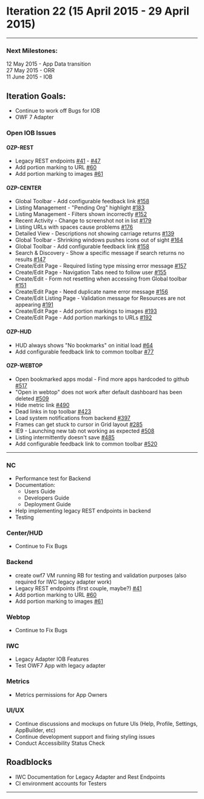 # Iteration 22 (15 April 2015 - 29 April 2015)

*** 
### Next Milestones:
12 May 2015 - App Data transition
<br>27 May 2015 - ORR
<br>11 June 2015 - IOB

## Iteration Goals:
* Continue to work off Bugs for IOB
* OWF 7 Adapter

### Open IOB Issues

#### OZP-REST
* Legacy REST endpoints [#41](https://github.com/ozone-development/ozp-rest/issues/41) - [#47](https://github.com/ozone-development/ozp-rest/issues/47)
* Add portion marking to URL [#60](https://github.com/ozone-development/ozp-rest/issues/60)
* Add portion marking to images [#61](https://github.com/ozone-development/ozp-rest/issues/61)

#### OZP-CENTER
* Global Toolbar - Add configurable feedback link [#158](https://github.com/ozone-development/ozp-center/issues/158)
* Listing Management - "Pending Org" highlight [#183](https://github.com/ozone-development/ozp-center/issues/183)
* Listing Management - Filters shown incorrectly [#152](https://github.com/ozone-development/ozp-center/issues/152)
* Recent Activity - Change to screenshot not in list [#179](https://github.com/ozone-development/ozp-center/issues/179)
* Listing URLs with spaces cause problems [#176](https://github.com/ozone-development/ozp-center/issues/176)
* Detailed View - Descriptions not showing carriage returns [#139](https://github.com/ozone-development/ozp-center/issues/139)
* Global Toolbar - Shrinking windows pushes icons out of sight [#164](https://github.com/ozone-development/ozp-center/issues/164)
* Global Toolbar - Add configurable feedback link [#158](https://github.com/ozone-development/ozp-center/issues/158)
* Search & Discovery - Show a specific message if search returns no results [#147](https://github.com/ozone-development/ozp-center/issues/147)
* Create/Edit Page - Required listing type missing error message [#157](https://github.com/ozone-development/ozp-center/issues/157)
* Create/Edit Page - Navigation Tabs need to follow user [#155](https://github.com/ozone-development/ozp-center/issues/155)
* Create/Edit - Form not resetting when accessing from Global toolbar [#151](https://github.com/ozone-development/ozp-center/issues/151)
* Create/Edit Page - Need duplicate name error message [#156](https://github.com/ozone-development/ozp-center/issues/156)
* Create/Edit Listing Page - Validation message for Resources are not appearing [#191](https://github.com/ozone-development/ozp-center/issues/191)
* Create/Edit Page - Add portion markings to images [#193](https://github.com/ozone-development/ozp-center/issues/193)
* Create/Edit Page - Add portion markings to URLs [#192](https://github.com/ozone-development/ozp-center/issues/192)

#### OZP-HUD
* HUD always shows "No bookmarks" on initial load [#64](https://github.com/ozone-development/ozp-hud/issues/64)
* Add configurable feedback link to common toolbar [#77](https://github.com/ozone-development/ozp-hud/issues/77)

#### OZP-WEBTOP
* Open bookmarked apps modal - Find more apps hardcoded to github [#517](https://github.com/ozone-development/ozp-webtop/issues/517)
* "Open in webtop" does not work after default dashboard has been deleted [#509](https://github.com/ozone-development/ozp-webtop/issues/509)
* Hide metric link [#490](https://github.com/ozone-development/ozp-webtop/issues/490)
* Dead links in top toolbar [#423](https://github.com/ozone-development/ozp-webtop/issues/423)
* Load system notifications from backend [#397](https://github.com/ozone-development/ozp-webtop/issues/397)
* Frames can get stuck to cursor in Grid layout [#285](https://github.com/ozone-development/ozp-webtop/issues/285)
* IE9 - Launching new tab not working as expected [#508](https://github.com/ozone-development/ozp-webtop/issues/508)
* Listing intermittently doesn't save [#485](https://github.com/ozone-development/ozp-webtop/issues/485)
* Add configurable feedback link to common toolbar [#520](https://github.com/ozone-development/ozp-webtop/issues/520)


***


### NC 
* Performance test for Backend
* Documentation:
  * Users Guide
  * Developers Guide
  * Deployment Guide
* Help implementing legacy REST endpoints in backend
* Testing

### Center/HUD
* Continue to Fix Bugs

### Backend
* create owf7 VM running RB for testing and validation purposes (also required for IWC legacy adapter work)
* Legacy REST endpoints (first couple, maybe?) [#41](https://github.com/ozone-development/ozp-rest/issues/41) 
* Add portion marking to URL [#60](https://github.com/ozone-development/ozp-rest/issues/60)
* Add portion marking to images [#61](https://github.com/ozone-development/ozp-rest/issues/61)

### Webtop
* Continue to Fix Bugs

### IWC
* Legacy Adapter IOB Features
* Test OWF7 App with legacy adapter 

### Metrics
* Metrics permissions for App Owners

### UI/UX
* Continue discussions and mockups on future UIs (Help, Profile, Settings, AppBuilder, etc)
* Continue development support and fixing styling issues
* Conduct Accessibility Status Check

## Roadblocks
* IWC Documentation for Legacy Adapter and Rest Endpoints
* CI environment accounts for Testers

***